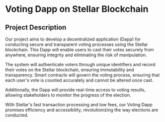 # Voting Dapp on Stellar Blockchain

## Project Description

Our project aims to develop a decentralized application (Dapp) for conducting secure and transparent voting processes using the Stellar blockchain. This Dapp will enable users to cast their votes securely from anywhere, ensuring integrity and eliminating the risk of manipulation. 

The system will authenticate voters through unique identifiers and record their votes on the Stellar blockchain, ensuring immutability and transparency. Smart contracts will govern the voting process, ensuring that each user's vote is counted accurately and cannot be altered once cast. 

Additionally, the Dapp will provide real-time access to voting results, allowing stakeholders to monitor the progress of the election. 

With Stellar's fast transaction processing and low fees, our Voting Dapp promises efficiency and accessibility, revolutionizing the way elections are conducted.
